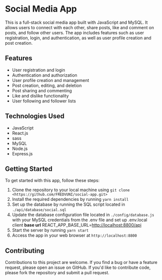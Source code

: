 # Social Media App

This is a full-stack social media app built with JavaScript and MySQL. It allows users to connect with each other, share posts, like and comment on posts, and follow other users. The app includes features such as user registration, login, and authentication, as well as user profile creation and post creation.

## Features

- User registration and login
- Authentication and authorization
- User profile creation and management
- Post creation, editing, and deletion
- Post sharing and commenting
- Like and dislike functionality
- User following and follower lists

## Technologies Used

- JavaScript
- React.js
- sass
- MySQL
- Node.js
- Express.js

## Getting Started

To get started with this app, follow these steps:

1. Clone the repository to your local machine using `git clone <https://github.com/FREDVUNI/social-app.git>`
2. Install the required dependencies by running `yarn install`
3. Set up the database by running the SQL script located in `./api/database/social.sql`
4. Update the database configuration file located in `./config/database.js` with your MySQL credentials from the .env file and set up .env.local client **base url** REACT_APP_BASE_URL=<http://localhost:8800/api>
5. Start the server by running `yarn start`
6. Access the app in your web browser at `http://localhost:8800`

## Contributing

Contributions to this project are welcome. If you find a bug or have a feature request, please open an issue on GitHub. If you'd like to contribute code, please fork the repository and submit a pull request.
